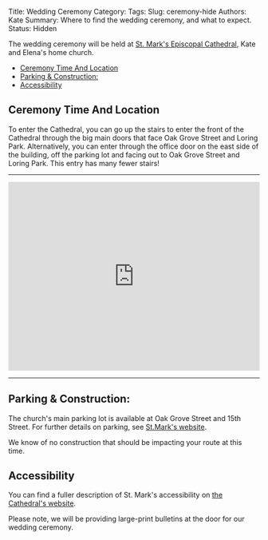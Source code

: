 Title: Wedding Ceremony 
Category: 
Tags: 
Slug: ceremony-hide
Authors: Kate
Summary: Where to find the wedding ceremony, and what to expect.
Status: Hidden

The wedding ceremony will be held at [St. Mark's Episcopal Cathedral](http://ourcathedral.org), Kate and Elena's home church. 

<!-- MarkdownTOC -->

- [Ceremony Time And Location](#ceremony-time-and-location)
- [Parking & Construction:](#parking--construction)
- [Accessibility](#accessibility)

<!-- /MarkdownTOC -->

<a name="ceremony-time-and-location"></a>
## Ceremony Time And Location

To enter the Cathedral, you can go up the stairs to enter the front of the Cathedral through the big main doors that face Oak Grove Street and Loring Park. Alternatively, you can enter through the office door on the east side of the building, off the parking lot and facing out to Oak Grove Street and Loring Park. This entry has many fewer stairs!


---

<style>
    .google-maps {
        position: relative;
        padding-bottom: 75%; // This is the aspect ratio
        height: 0;
        overflow: hidden;
    }
    .google-maps iframe {
        position: absolute;
        top: 0;
        left: 0;
        width: 100% !important;
        height: 100% !important;
        padding-bottom: 5%
    }
</style>
<div class="google-maps">
    <iframe src="https://maps.google.com/maps?q=519%20Oak%20Grove%20Street%2C%20Minneapolis%2C%20MN%2055403%2C%20United%20States&t=&z=14&ie=UTF8&iwloc=&output=embed" width="600" height="450" frameborder="0" style="border:0"></iframe>
</div>

--- 

<a name="parking--construction"></a>
## Parking & Construction: 


The church's main parking lot is available at Oak Grove Street and 15th Street. For further details on parking, see [St.Mark's website](https://ourcathedral.org/parking>).

We know of no construction that should be impacting your route at this time. 


<a name="accessibility"></a>
## Accessibility 

You can find a fuller description of St. Mark's accessibility on [the Cathedral's website](https://ourcathedral.org/accessibility). 

Please note, we will be providing large-print bulletins at the door for our wedding ceremony. 



